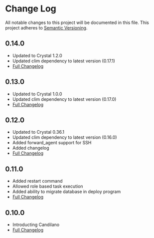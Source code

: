 # Change Log
All notable changes to this project will be documented in this file.
This project adheres to [Semantic Versioning](http://semver.org/).
## 0.14.0
  - Updated to Crystal 1.2.0
  - Updated clim dependency to latest version (0.17.1)
  - [Full Changelog](https://github.com/gem-shards/candilano/compare/v0.13.0...v0.14.0)

## 0.13.0
  - Updated to Crystal 1.0.0
  - Updated clim dependency to latest version (0.17.0)
  - [Full Changelog](https://github.com/gem-shards/candilano/compare/v0.12.0...v0.13.0)
## 0.12.0
  - Updated to Crystal 0.36.1
  - Updated clim dependency to latest version (0.16.0)
  - Added forward_agent support for SSH
  - Added changelog
  - [Full Changelog](https://github.com/gem-shards/candilano/compare/v0.12.0...v0.11.0)

## 0.11.0
  - Added restart command
  - Allowed role based task execution
  - Added ability to migrate database in deploy program
  - [Full Changelog](https://github.com/gem-shards/candilano/compare/v0.11.0...v0.10.0)

## 0.10.0
  - Introducting Candilano
  - [Full Changelog](https://github.com/gem-shards/candilano/compare/v0.10.0...v0.1.0)
